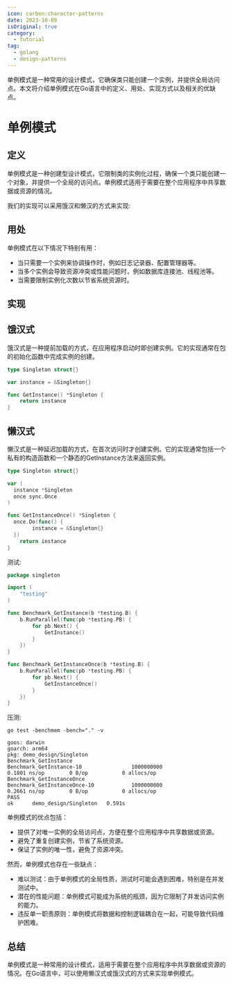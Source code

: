 ```yaml
---
icon: carbon:character-patterns
date: 2023-10-09
isOriginal: true
category:
  - tutorial
tag:
  - golang
  - design-patterns
---
```


单例模式是一种常用的设计模式，它确保类只能创建一个实例，并提供全局访问点。本文将介绍单例模式在Go语言中的定义、用处、实现方式以及相关的优缺点。

<!-- more -->

# 单例模式

## 定义

单例模式是一种创建型设计模式，它限制类的实例化过程，确保一个类只能创建一个对象，并提供一个全局的访问点。单例模式适用于需要在整个应用程序中共享数据或资源的情况。


我们的实现可以采用饿汉和懒汉的方式来实现:

## 用处

单例模式在以下情况下特别有用：

- 当只需要一个实例来协调操作时，例如日志记录器、配置管理器等。
- 当多个实例会导致资源冲突或性能问题时，例如数据库连接池、线程池等。
- 当需要限制实例化次数以节省系统资源时。

## 实现

## 饿汉式

饿汉式是一种提前加载的方式，在应用程序启动时即创建实例。它的实现通常在包的初始化函数中完成实例的创建。

```go
type Singleton struct{}

var instance = &Singleton{}

func GetInstance() *Singleton {
	return instance
}
```

## 懒汉式

懒汉式是一种延迟加载的方式，在首次访问时才创建实例。它的实现通常包括一个私有的构造函数和一个静态的GetInstance方法来返回实例。

```go
type Singleton struct{}

var (
  instance *Singleton
  once sync.Once
)

func GetInstanceOnce() *Singleton {
  once.Do(func() {
		instance = &Singleton{}
  })
	return instance
}
```

测试:
```go
package singleton

import (
	"testing"
)

func Benchmark_GetInstance(b *testing.B) {
	b.RunParallel(func(pb *testing.PB) {
		for pb.Next() {
			GetInstance()
		}
	})
}

func Benchmark_GetInstanceOnce(b *testing.B) {
	b.RunParallel(func(pb *testing.PB) {
		for pb.Next() {
			GetInstanceOnce()
		}
	})
}
```

压测:

```
go test -benchmem -bench="." -v

goos: darwin
goarch: arm64
pkg: demo_design/Singleton
Benchmark_GetInstance
Benchmark_GetInstance-10                1000000000               0.1801 ns/op        0 B/op           0 allocs/op
Benchmark_GetInstanceOnce
Benchmark_GetInstanceOnce-10            1000000000               0.2661 ns/op        0 B/op           0 allocs/op
PASS
ok      demo_design/Singleton   0.591s
```



单例模式的优点包括：

- 提供了对唯一实例的全局访问点，方便在整个应用程序中共享数据或资源。
- 避免了重复创建实例，节省了系统资源。
- 保证了实例的唯一性，避免了资源冲突。
  
然而，单例模式也存在一些缺点：

- 难以测试：由于单例模式的全局性质，测试时可能会遇到困难，特别是在并发测试中。
- 潜在的性能问题：单例模式可能成为系统的瓶颈，因为它限制了并发访问实例的能力。
- 违反单一职责原则：单例模式将数据和控制逻辑耦合在一起，可能导致代码维护困难。

## 总结

单例模式是一种常用的设计模式，适用于需要在整个应用程序中共享数据或资源的情况。在Go语言中，可以使用懒汉式或饿汉式的方式来实现单例模式。
